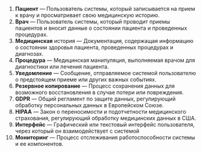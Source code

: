 1. **Пациент** — Пользователь системы, который записывается на прием к врачу и просматривает свою медицинскую историю.
2. **Врач** — Пользователь системы, который проводит приемы пациентов и вносит данные о состоянии пациента и проведенных процедурах.
3. **Медицинская** история — Документация, содержащая информацию о состоянии здоровья пациента, проведенных процедурах и диагнозах.
4. **Процедура** — Медицинская манипуляция, выполняемая врачом для диагностики или лечения пациента.
5. **Уведомление** — Сообщение, отправляемое системой пользователю о предстоящем приеме или других важных событиях.
6. **Резервное копирование** — Процесс сохранения данных для возможного восстановления в случае потери или повреждения.
7. **GDPR** — Общий регламент по защите данных, регулирующий обработку персональных данных в Европейском Союзе.
8. **HIPAA** — Закон о переносимости и подотчетности медицинского страхования, регулирующий обработку медицинских данных в США.
9. **Интерфейс** — Графический или текстовый интерфейс пользователя, через который он взаимодействует с системой
10. **Мониторинг** — Процесс отслеживания работоспособности системы и ее компонентов.